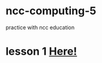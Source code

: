 # ncc-computing-5
practice with ncc education
# lesson 1 <a href="https://phonginhere.github.io/ncc-computing-5/lesson_one_cv.html">Here!</a>
